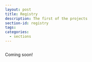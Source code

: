 ```yaml
---
layout: post
title: Registry
description: The first of the projects
section-id: registry
tags:
categories:
  - sections
---
```


<figure class="section-image">
    <img class="u-max-full-width" src="">
    <figcaption></figcaption>
</figure>

<!-- |        Place         |   What they have  |            Go to there            |
|----------------------|-------------------|-----------------------------------|
| REI                  | Water bottles     | <span class="cta-button">BUY</span> |
| Restoration Hardware | $1,000 coat hooks | <span class="cta-button">BUY</span> |
| Honeymoon fund       | Precious memories | <span class="cta-button">BUY</span> |
 -->

 Coming soon!